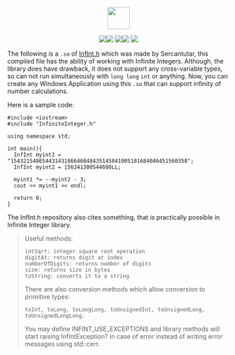 <p align="center"><img src="https://img.shields.io/badge/INFINITE%20-INTEGER-blue?style=for-the-badge&logo=appveyor" height="50"></p>
<p align="center"><img src="https://img.shields.io/github/issues/AitzazImtiaz/InfiniteInteger?style=social&logo=appveyor"><img src="https://img.shields.io/github/forks/AitzazImtiaz/InfiniteInteger?style=social&logo=appveyor"> <img src="https://img.shields.io/github/stars/AitzazImtiaz/InfiniteInteger?style=social&logo=appveyor"><img src="https://img.shields.io/github/license/AitzazImtiaz/InfiniteInteger?style=social&logo=appveyor"> <img src="https://img.shields.io/twitter/url?url=https%3A%2F%2Fgithub.com%2FAitzazImtiaz%2FInfiniteInteger"></p>

The following is a ```.so``` of [InfInt.h](https://github.com/sercantutar/infint/blob/master/InfInt.h) which was made by Sercantutar, this compiled file has the ability of working with Infinite Integers. Although, the library does have drawback, it does not support any cross-variable types, so can not run simultaneously with ```long long``` ```int``` or anything. Now, you can create any Windows Application using this ```.so``` that can support infinity of number calculations. 

Here is a sample code:
```
#include <iostream>
#include "InfiniteInteger.h"

using namespace std;

int main(){
  InfInt myint1 = "15432154865443143186646848435145841005101684046451560358";
  InfInt myint2 = 156341300544608LL;

  myint1 *= --myint2 - 3;
  cout << myint1 << endl;
  
  return 0;
}
```

The InfInt.h repository also cites something, that is practically possible in Infinite Integer library.
<blockquote>
Useful methods:

    intSqrt: integer square root operation
    digitAt: returns digit at index
    numberOfDigits: returns number of digits
    size: returns size in bytes
    toString: converts it to a string

There are also conversion methods which allow conversion to primitive types:

    toInt, toLong, toLongLong, toUnsignedInt, toUnsignedLong, toUnsignedLongLong.

You may define INFINT_USE_EXCEPTIONS and library methods will start raising InfIntException? in case of error instead of writing error messages using std::cerr.
</blockquote>

